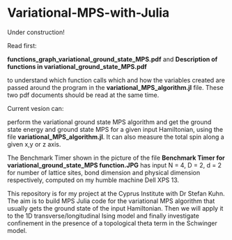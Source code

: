 # Variational-MPS-with-Julia

Under construction!

Read first:

**functions_graph_variational_ground_state_MPS.pdf** and **Description of functions in variational_ground_state_MPS.pdf**

to understand which function calls which and how the variables created are passed around the program in the **variational_MPS_algorithm.jl** file. These two pdf documents should be read at the same time.

Current vesion can: 

perform the variational ground state MPS algorithm and get the ground state energy and ground state MPS for a given input Hamiltonian, using the file **variational_MPS_algorithm.jl**. It can also measure the total spin along a given x,y or z axis.

The Benchmark Timer shown in the picture of the file **Benchmark Timer for variational_ground_state_MPS function.JPG** has input N = 4, D = 2, d = 2 for number of lattice sites, bond dimension and physical dimension respectively, computed on my humble machine Dell XPS 13.

This repository is for my project at the Cyprus Institute with Dr Stefan Kuhn. The aim is to build MPS Julia code for the variational MPS algorithm that usually
gets the ground state of the input Hamiltonian. Then we will apply it to the 1D transverse/longitudinal Ising model and finally investigate confinement in the presence
of a topological theta term in the Schwinger model.
